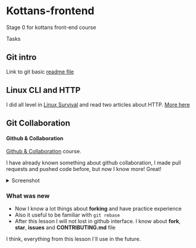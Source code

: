# Kottans-frontend
 Stage 0 for kottans front-end course

Tasks

## Git intro
Link to git basic [readme file](https://github.com/Labsik/kottans-frontend/blob/main/01-git_basics/git_basics.md)

## Linux CLI and HTTP

I did all level in [Linux Survival](https://linuxsurvival.com/linux-tutorial-quiz-4/) and read two articles about HTTP.
[More here](https://github.com/Labsik/kottans-frontend/blob/main/02-linux_cli_http/linux_http.md)


## Git Collaboration

#### Github & Collaboration

[Github & Collaboration](https://classroom.udacity.com/courses/ud456) course.

I have already known something about github collaboration, I made pull requests and pushed code before, but now I know more! Great!

<details>
<summary>Screenshot</summary>
  
 ![](task_git_collaboration/images/git-collaboration-udacity.png)
  
</details>

### What was new
* Now I know a lot things about **forking** and have practice experience
* Also it useful to be familiar with ``` git rebase ```
* After this lesson I will not lost in github interface. I know about **fork**, **star**, **issues** and **CONTRIBUTING.md** file


I think, everything from this lesson I`ll use in the future.
